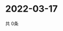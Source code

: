 # 2022-03-17
  共 0条

  <!-- BEGIN -->
  <!-- 最后更新时间Thu Mar 17 2022 11:03:32 GMT+0000 (Coordinated Universal Time) -->
  
  <!-- END -->
  
  